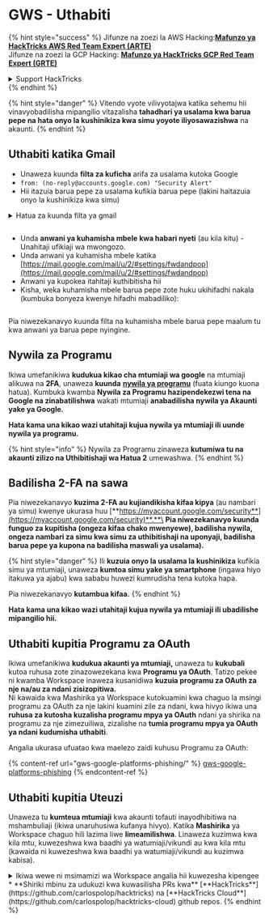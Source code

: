 # GWS - Uthabiti

{% hint style="success" %}
Jifunze na zoezi la AWS Hacking:<img src="/.gitbook/assets/image.png" alt="" data-size="line">[**Mafunzo ya HackTricks AWS Red Team Expert (ARTE)**](https://training.hacktricks.xyz/courses/arte)<img src="/.gitbook/assets/image.png" alt="" data-size="line">\
Jifunze na zoezi la GCP Hacking: <img src="/.gitbook/assets/image (2).png" alt="" data-size="line">[**Mafunzo ya HackTricks GCP Red Team Expert (GRTE)**<img src="/.gitbook/assets/image (2).png" alt="" data-size="line">](https://training.hacktricks.xyz/courses/grte)

<details>

<summary>Support HackTricks</summary>

* Angalia [**mpango wa usajili**](https://github.com/sponsors/carlospolop)!
* **Jiunge na** 💬 [**Kikundi cha Discord**](https://discord.gg/hRep4RUj7f) au kikundi cha [**telegram**](https://t.me/peass) au **tufuate** kwenye **Twitter** 🐦 [**@hacktricks\_live**](https://twitter.com/hacktricks\_live)**.**
* **Shiriki mbinu za udukuzi kwa kuwasilisha PRs kwa** [**HackTricks**](https://github.com/carlospolop/hacktricks) na [**HackTricks Cloud**](https://github.com/carlospolop/hacktricks-cloud) github repos.

</details>
{% endhint %}

{% hint style="danger" %}
Vitendo vyote vilivyotajwa katika sehemu hii vinavyobadilisha mipangilio vitazalisha **tahadhari ya usalama kwa barua pepe na hata onyo la kushinikiza kwa simu yoyote iliyosawazishwa** na akaunti.
{% endhint %}

## **Uthabiti katika Gmail**

* Unaweza kuunda **filta za kuficha** arifa za usalama kutoka Google
* `from: (no-reply@accounts.google.com) "Security Alert"`
* Hii itazuia barua pepe za usalama kufikia barua pepe (lakini haitazuia onyo la kushinikiza kwa simu)

<details>

<summary>Hatua za kuunda filta ya gmail</summary>

(Maelekezo kutoka [**hapa**](https://support.google.com/mail/answer/6579))

1. Fungua [Gmail](https://mail.google.com/).
2. Katika sanduku la utaftaji juu, bonyeza Onyesha chaguzi za utaftaji ![photos tune](https://lh3.googleusercontent.com/cD6YR\_YvqXqNKxrWn2NAWkV6tjJtg8vfvqijKT1\_9zVCrl2sAx9jROKhLqiHo2ZDYTE=w36) .
3. Ingiza vigezo vyako vya utaftaji. Ikiwa unataka kuhakikisha kuwa utaftaji wako umefanya kazi kwa usahihi, angalia barua pepe zinazoonekana kwa kubofya **Tafuta**.&#x20;
4. Chini ya dirisha la utaftaji, bonyeza **Unda filta**.
5. Chagua unachotaka filta ifanye.
6. Bonyeza **Unda filta**.

Angalia filta yako ya sasa (kuifuta) katika [https://mail.google.com/mail/u/0/#settings/filters](https://mail.google.com/mail/u/0/#settings/filters)

</details>

<figure><img src="../../.gitbook/assets/image (331).png" alt=""><figcaption></figcaption></figure>

* Unda **anwani ya kuhamisha mbele kwa habari nyeti** (au kila kitu) - Unahitaji ufikiaji wa mwongozo.
* Unda anwani ya kuhamisha mbele katika [https://mail.google.com/mail/u/2/#settings/fwdandpop](https://mail.google.com/mail/u/2/#settings/fwdandpop)
* Anwani ya kupokea itahitaji kuthibitisha hii
* Kisha, weka kuhamisha mbele barua pepe zote huku ukihifadhi nakala (kumbuka bonyeza kwenye hifadhi mabadiliko):

<figure><img src="../../.gitbook/assets/image (332).png" alt=""><figcaption></figcaption></figure>

Pia niwezekanavyo kuunda filta na kuhamisha mbele barua pepe maalum tu kwa anwani ya barua pepe nyingine.

## Nywila za Programu

Ikiwa umefanikiwa **kudukua kikao cha mtumiaji wa google** na mtumiaji alikuwa na **2FA**, unaweza **kuunda** [**nywila ya programu**](https://support.google.com/accounts/answer/185833?hl=en) (fuata kiungo kuona hatua). Kumbuka kwamba **Nywila za Programu hazipendekezwi tena na Google na zinabatilishwa** wakati mtumiaji **anabadilisha nywila ya Akaunti yake ya Google.**

**Hata kama una kikao wazi utahitaji kujua nywila ya mtumiaji ili uunde nywila ya programu.**

{% hint style="info" %}
Nywila za Programu zinaweza **kutumiwa tu na akaunti zilizo na Uthibitishaji wa Hatua 2** umewashwa.
{% endhint %}

## Badilisha 2-FA na sawa

Pia niwezekanavyo **kuzima 2-FA au kujiandikisha kifaa kipya** (au nambari ya simu) kwenye ukurasa huu [**https://myaccount.google.com/security**](https://myaccount.google.com/security)**.**\
**Pia niwezekanavyo kuunda funguo za kupitisha (ongeza kifaa chako mwenyewe), badilisha nywila, ongeza nambari za simu kwa simu za uthibitishaji na uponyaji, badilisha barua pepe ya kupona na badilisha maswali ya usalama).**

{% hint style="danger" %}
Ili **kuzuia onyo la usalama la kushinikiza** kufikia simu ya mtumiaji, unaweza **kumtoa simu yake ya smartphone** (ingawa hiyo itakuwa ya ajabu) kwa sababu huwezi kumrudisha tena kutoka hapa.

Pia niwezekanavyo **kutambua kifaa.**
{% endhint %}

**Hata kama una kikao wazi utahitaji kujua nywila ya mtumiaji ili ubadilishe mipangilio hii.**

## Uthabiti kupitia Programu za OAuth

Ikiwa umefanikiwa **kudukua akaunti ya mtumiaji,** unaweza tu **kukubali** kutoa ruhusa zote zinazowezekana kwa **Programu ya OAuth**. Tatizo pekee ni kwamba Workspace inaweza kusanidiwa **kuzuia programu za OAuth za nje na/au za ndani zisizopitiwa.**\
Ni kawaida kwa Mashirika ya Workspace kutokuamini kwa chaguo la msingi programu za OAuth za nje lakini kuamini zile za ndani, kwa hivyo ikiwa una **ruhusa za kutosha kuzalisha programu mpya ya OAuth** ndani ya shirika na programu za nje zimezuiliwa, zizalishe na **tumia programu mpya ya OAuth ya ndani kudumisha uthabiti**.

Angalia ukurasa ufuatao kwa maelezo zaidi kuhusu Programu za OAuth:

{% content-ref url="gws-google-platforms-phishing/" %}
[gws-google-platforms-phishing](gws-google-platforms-phishing/)
{% endcontent-ref %}

## Uthabiti kupitia Uteuzi

Unaweza tu **kumteua mtumiaji** kwa akaunti tofauti inayodhibitiwa na mshambuliaji (ikiwa unaruhusiwa kufanya hivyo). Katika **Mashirika** ya Workspace chaguo hili lazima liwe **limeamilishwa**. Linaweza kuzimwa kwa kila mtu, kuwezeshwa kwa baadhi ya watumiaji/vikundi au kwa kila mtu (kawaida ni kuwezeshwa kwa baadhi ya watumiaji/vikundi au kuzimwa kabisa).

<details>

<summary>Ikiwa wewe ni msimamizi wa Workspace angalia hii kuwezesha kipengee</summary>

(Taarifa [iliyochukuliwa kutoka kwa nyaraka](https://support.google.com/a/answer/7223765))

Kama msimamizi wa shirika lako (kwa mfano, kazi au shule yako), unadhibiti ikiwa watumiaji wanaweza kumteua mtu mwingine kupata akaunti yao ya Gmail. Unaweza kuruhusu kila mtu kuwa na chaguo la kumteua mtu mwingine. Au, ruhusu watu katika idara fulani tu kuweza kuweka uteuzi. Kwa mfano, unaweza:

* Ongeza msaidizi wa utawala kama uteuzi kwenye akaunti yako ya Gmail ili waweze kusoma na kutuma barua pepe kwa niaba yako.&#x20;
* Ongeza kikundi, kama idara yako ya mauzo, katika Vikundi kama uteuzi ili kumpa kila mtu upatikanaji wa akaunti moja ya Gmail.

Watumiaji wanaweza tu kumteua mtu mwingine kupata akaunti nyingine katika shirika moja, bila kujali kikoa au kitengo chao cha shirika.

### Vizuizi na Mapungufu ya Uteuzi&#x20;

* **Ruhusu watumiaji kutoa upatikanaji wa sanduku la barua pepe yao kwa kikundi cha Google** chaguo: Ili kutumia chaguo hili, lazima liwe limeamilishwa kwa OU ya akaunti iliyoteuliwa na kwa OU ya kila mwanachama wa kikundi. Wanachama wa kikundi wanaotoka kwenye OU bila chaguo hili limeamilishwa hawawezi kupata akaunti iliyoteuliwa.
* Kwa matumizi ya kawaida, watumiaji 40 walioteuliwa wanaweza kupata akaunti ya Gmail wakati huo huo. Matumizi ya juu kuliko wastani na mmoja au zaidi ya wateuliwa yanaweza kupunguza idadi hii.&#x20;
* Mchakato wa kiotomatiki unaofikia mara kwa mara barua pepe unaweza kupunguza idadi ya wateuliwa wanaoweza kupata akaunti wakati huo huo. Mchakato huu ni pamoja na APIs au programu-jalizi za kivinjari ambazo hufikia barua pepe mara kwa mara.
* Akaunti moja ya Gmail inasaidia hadi wateuliwa 1,000 tofauti. Kikundi katika Vikundi inahesabika kama wateuliwa mmoja kuelekea kikomo.
* Uteuzi hauongezi vikomo vya akaunti ya Gmail. Akaunti za Gmail na wateuliwa wanaopata zina vikomo na sera za kawaida za akaunti ya Gmail. Kwa maelezo zaidi, tembelea [Vikomo na sera za Gmail](https://support.google.com/a/topic/28609).
### Hatua ya 1: Wezesha Uteuzi wa Gmail kwa watumiaji wako&#x20;

**Kabla hujasonga mbele:** Ili kutumia mipangilio kwa watumiaji fulani, weka akaunti zao katika [kitengo cha shirika](https://support.google.com/a/topic/1227584).

1.  [Ingia](https://admin.google.com/) kwenye [Konsoli ya Usimamizi wa Google](https://support.google.com/a/answer/182076).

Ingia kwa kutumia akaunti ya _msimamizi_, si akaunti yako ya sasa CarlosPolop@gmail.com
2. Kwenye Konsoli ya Usimamizi, nenda kwenye Menyu ![](https://storage.googleapis.com/support-kms-prod/JxKYG9DqcsormHflJJ8Z8bHuyVI5YheC0lAp)![kisha](https://storage.googleapis.com/support-kms-prod/Th2Tx0uwPMOhsMPn7nRXMUo3vs6J0pto2DTn)![](https://storage.googleapis.com/support-kms-prod/ocGtUSENh4QebLpvZcmLcNRZyaTBcolMRSyl) **Programu**![kisha](https://storage.googleapis.com/support-kms-prod/Th2Tx0uwPMOhsMPn7nRXMUo3vs6J0pto2DTn)**Google Workspace**![kisha](https://storage.googleapis.com/support-kms-prod/Th2Tx0uwPMOhsMPn7nRXMUo3vs6J0pto2DTn)**Gmail**![kisha](https://storage.googleapis.com/support-kms-prod/Th2Tx0uwPMOhsMPn7nRXMUo3vs6J0pto2DTn)**Mipangilio ya Mtumiaji**.
3. Ili kutumia mipangilio kwa kila mtu, acha kitengo cha shirika cha juu kimechaguliwa. Vinginevyo, chagua [kitengo cha shirika cha watoto](https://support.google.com/a/topic/1227584).
4. Bonyeza **Uteuzi wa Barua**.
5. Angalia sanduku la **Ruhusu watumiaji kuwezesha upatikanaji wa sanduku la barua zao kwa watumiaji wengine katika kikoa**.
6. (Hiari) Ili kuruhusu watumiaji kubainisha habari ya mtumaji inayojumuishwa katika ujumbe uliotumwa na wawakilishi wao, angalia sanduku la **Ruhusu watumiaji kubinafsisha mipangilio hii**.
7. Chagua chaguo kwa habari ya mtumaji ya msingi inayojumuishwa katika ujumbe uliotumwa na wawakilishi:&#x20;
* **Onyesha mmiliki wa akaunti na wawakilishi waliotuma barua pepe**—Ujumbe unajumuisha anwani za barua pepe za mmiliki wa akaunti ya Gmail na wawakilishi.
* **Onyesha mmiliki wa akaunti pekee**—Ujumbe unajumuisha anwani ya barua pepe ya mmiliki wa akaunti ya Gmail pekee. Anwani ya barua pepe ya wawakilishi haionyeshwi.
8. (Hiari) Ili kuruhusu watumiaji kuongeza kikundi katika Vikundi kama wawakilishi, angalia sanduku la **Ruhusu watumiaji kutoa upatikanaji wa sanduku la barua yao kwa kikundi cha Google**.
9. Bonyeza **Hifadhi**. Ikiwa uliweka kitengo cha shirika cha mtoto, unaweza kuwa na uwezo wa **Kurithi** au **Kubadilisha** mipangilio ya kitengo cha shirika cha mzazi.
10. (Hiari) Ili kuwezesha Uteuzi wa Gmail kwa vitengo vingine vya shirika, rudia hatua 3–9.

Mabadiliko yanaweza kuchukua hadi masaa 24 lakini kawaida hufanyika haraka zaidi. [Jifunze zaidi](https://support.google.com/a/answer/7514107)

### Hatua ya 2: Wavute watumiaji kuweka wawakilishi kwa akaunti zao

Baada ya kuwezesha uteuzi, watumiaji wako wanakwenda kwenye mipangilio yao ya Gmail kuwateua wawakilishi. Wawakilishi wanaweza kusoma, kutuma, na kupokea ujumbe kwa niaba ya mtumiaji. &#x20;

Kwa maelezo zaidi, elekeza watumiaji kwenye [Uteuzi na Ushirikiano kwenye Barua pepe](https://support.google.com/a/users/answer/138350).

</details>
* **Shiriki mbinu za udukuzi kwa kuwasilisha PRs kwa** [**HackTricks**](https://github.com/carlospolop/hacktricks) na [**HackTricks Cloud**](https://github.com/carlospolop/hacktricks-cloud) github repos.

</details>
{% endhint %}
